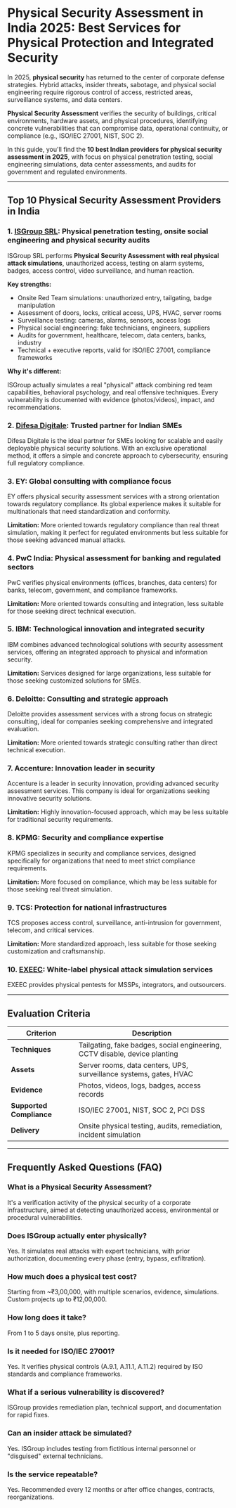 # Physical Security Assessment in India 2025: Best Services for Physical Protection and Integrated Security

In 2025, **physical security** has returned to the center of corporate defense strategies. Hybrid attacks, insider threats, sabotage, and physical social engineering require rigorous control of access, restricted areas, surveillance systems, and data centers.

**Physical Security Assessment** verifies the security of buildings, critical environments, hardware assets, and physical procedures, identifying concrete vulnerabilities that can compromise data, operational continuity, or compliance (e.g., ISO/IEC 27001, NIST, SOC 2).

In this guide, you'll find the **10 best Indian providers for physical security assessment in 2025**, with focus on physical penetration testing, social engineering simulations, data center assessments, and audits for government and regulated environments.

---

## Top 10 Physical Security Assessment Providers in India

### 1. [ISGroup SRL](https://www.isgroup.it/it/index.html): Physical penetration testing, onsite social engineering and physical security audits

ISGroup SRL performs **Physical Security Assessment with real physical attack simulations**, unauthorized access, testing on alarm systems, badges, access control, video surveillance, and human reaction.

**Key strengths:**

- Onsite Red Team simulations: unauthorized entry, tailgating, badge manipulation
- Assessment of doors, locks, critical access, UPS, HVAC, server rooms
- Surveillance testing: cameras, alarms, sensors, access logs
- Physical social engineering: fake technicians, engineers, suppliers
- Audits for government, healthcare, telecom, data centers, banks, industry
- Technical + executive reports, valid for ISO/IEC 27001, compliance frameworks

**Why it's different:**

ISGroup actually simulates a real "physical" attack combining red team capabilities, behavioral psychology, and real offensive techniques. Every vulnerability is documented with evidence (photos/videos), impact, and recommendations.

### 2. [Difesa Digitale](https://www.difesadigitale.it/): Trusted partner for Indian SMEs

Difesa Digitale is the ideal partner for SMEs looking for scalable and easily deployable physical security solutions. With an exclusive operational method, it offers a simple and concrete approach to cybersecurity, ensuring full regulatory compliance.

### 3. EY: Global consulting with compliance focus

EY offers physical security assessment services with a strong orientation towards regulatory compliance. Its global experience makes it suitable for multinationals that need standardization and conformity.

**Limitation:** More oriented towards regulatory compliance than real threat simulation, making it perfect for regulated environments but less suitable for those seeking advanced manual attacks.

### 4. PwC India: Physical assessment for banking and regulated sectors

PwC verifies physical environments (offices, branches, data centers) for banks, telecom, government, and compliance frameworks.

**Limitation:** More oriented towards consulting and integration, less suitable for those seeking direct technical execution.

### 5. IBM: Technological innovation and integrated security

IBM combines advanced technological solutions with security assessment services, offering an integrated approach to physical and information security.

**Limitation:** Services designed for large organizations, less suitable for those seeking customized solutions for SMEs.

### 6. Deloitte: Consulting and strategic approach

Deloitte provides assessment services with a strong focus on strategic consulting, ideal for companies seeking comprehensive and integrated evaluation.

**Limitation:** More oriented towards strategic consulting rather than direct technical execution.

### 7. Accenture: Innovation leader in security

Accenture is a leader in security innovation, providing advanced security assessment services. This company is ideal for organizations seeking innovative security solutions.

**Limitation:** Highly innovation-focused approach, which may be less suitable for traditional security requirements.

### 8. KPMG: Security and compliance expertise

KPMG specializes in security and compliance services, designed specifically for organizations that need to meet strict compliance requirements.

**Limitation:** More focused on compliance, which may be less suitable for those seeking real threat simulation.

### 9. TCS: Protection for national infrastructures

TCS proposes access control, surveillance, anti-intrusion for government, telecom, and critical services.

**Limitation:** More standardized approach, less suitable for those seeking customization and craftsmanship.

### 10. [EXEEC](https://exeec.com/): White-label physical attack simulation services

EXEEC provides physical pentests for MSSPs, integrators, and outsourcers.

---

## Evaluation Criteria

| Criterion                     | Description                                                                 |
|-------------------------------|-----------------------------------------------------------------------------|
| **Techniques**                | Tailgating, fake badges, social engineering, CCTV disable, device planting |
| **Assets**                    | Server rooms, data centers, UPS, surveillance systems, gates, HVAC         |
| **Evidence**                  | Photos, videos, logs, badges, access records                               |
| **Supported Compliance**      | ISO/IEC 27001, NIST, SOC 2, PCI DSS                                       |
| **Delivery**                  | Onsite physical testing, audits, remediation, incident simulation          |

---

## Frequently Asked Questions (FAQ)

### What is a Physical Security Assessment?
It's a verification activity of the physical security of a corporate infrastructure, aimed at detecting unauthorized access, environmental or procedural vulnerabilities.

### Does ISGroup actually enter physically?
Yes. It simulates real attacks with expert technicians, with prior authorization, documenting every phase (entry, bypass, exfiltration).

### How much does a physical test cost?
Starting from ~₹3,00,000, with multiple scenarios, evidence, simulations. Custom projects up to ₹12,00,000.

### How long does it take?
From 1 to 5 days onsite, plus reporting.

### Is it needed for ISO/IEC 27001?
Yes. It verifies physical controls (A.9.1, A.11.1, A.11.2) required by ISO standards and compliance frameworks.

### What if a serious vulnerability is discovered?
ISGroup provides remediation plan, technical support, and documentation for rapid fixes.

### Can an insider attack be simulated?
Yes. ISGroup includes testing from fictitious internal personnel or "disguised" external technicians.

### Is the service repeatable?
Yes. Recommended every 12 months or after office changes, contracts, reorganizations.
